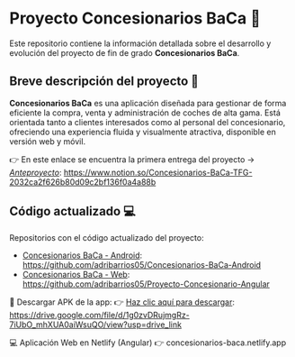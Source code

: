 # Proyecto Concesionarios BaCa 🚗  
Este repositorio contiene la información detallada sobre el desarrollo y evolución del proyecto de fin de grado **Concesionarios BaCa**.

## Breve descripción del proyecto 🎯  
**Concesionarios BaCa** es una aplicación diseñada para gestionar de forma eficiente la compra, venta y administración de coches de alta gama. Está orientada tanto a clientes interesados como al personal del concesionario, ofreciendo una experiencia fluida y visualmente atractiva, disponible en versión web y móvil.

👉 En este enlace se encuentra la primera entrega del proyecto → *[Anteproyecto](#https://www.notion.so/Concesionarios-BaCa-TFG-2032ca2f626b80d09c2bf136f0a4a88b)*: https://www.notion.so/Concesionarios-BaCa-TFG-2032ca2f626b80d09c2bf136f0a4a88b  
## Código actualizado 💻  
Repositorios con el código actualizado del proyecto:  
- [Concesionarios BaCa - Android](#https://github.com/adribarrios05/Concesionarios-BaCa-Android): https://github.com/adribarrios05/Concesionarios-BaCa-Android 
- [Concesionarios BaCa - Web](#https://github.com/adribarrios05/Proyecto-Concesionario-Angular): https://github.com/adribarrios05/Proyecto-Concesionario-Angular

📱 Descargar APK de la app:
👉 [Haz clic aquí para descargar](https://drive.google.com/file/d/1g0zvDRujmgRz-7iUbO_mhXUA0aiWsuQO/view?usp=drive_link): https://drive.google.com/file/d/1g0zvDRujmgRz-7iUbO_mhXUA0aiWsuQO/view?usp=drive_link

💻 Aplicación Web en Netlify (Angular)
👉 concesionarios-baca.netlify.app
